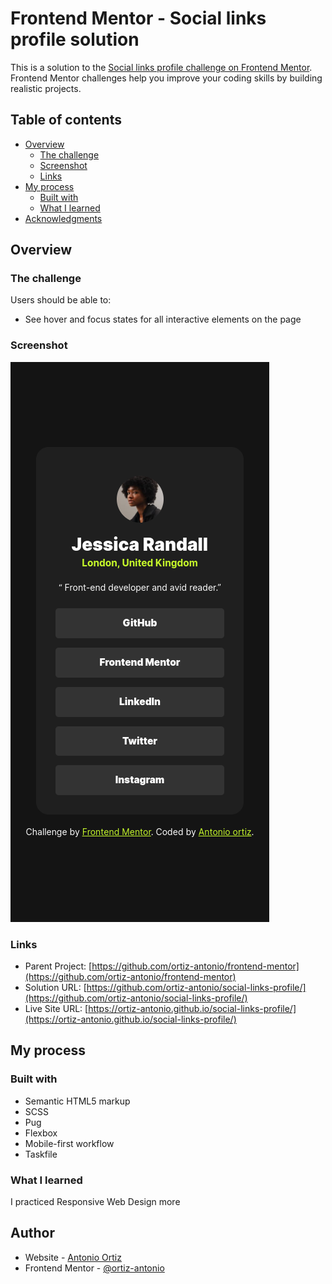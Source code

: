 # Frontend Mentor - Social links profile solution

This is a solution to the [Social links profile challenge on Frontend Mentor](https://www.frontendmentor.io/challenges/social-links-profile-UG32l9m6dQ). Frontend Mentor challenges help you improve your coding skills by building realistic projects.

## Table of contents

- [Overview](#overview)
  - [The challenge](#the-challenge)
  - [Screenshot](#screenshot)
  - [Links](#links)
- [My process](#my-process)
  - [Built with](#built-with)
  - [What I learned](#what-i-learned)
- [Acknowledgments](#acknowledgments)

## Overview

### The challenge

Users should be able to:

- See hover and focus states for all interactive elements on the page

### Screenshot

![](./screenshot.png)

### Links

- Parent Project: [https://github.com/ortiz-antonio/frontend-mentor](https://github.com/ortiz-antonio/frontend-mentor)
- Solution URL: [https://github.com/ortiz-antonio/social-links-profile/](https://github.com/ortiz-antonio/social-links-profile/)
- Live Site URL: [https://ortiz-antonio.github.io/social-links-profile/](https://ortiz-antonio.github.io/social-links-profile/)

## My process

### Built with

- Semantic HTML5 markup
- SCSS
- Pug
- Flexbox
- Mobile-first workflow
- Taskfile

### What I learned

I practiced Responsive Web Design more

## Author

- Website - [Antonio Ortiz](https://ortiz.studio)
- Frontend Mentor - [@ortiz-antonio](https://www.frontendmentor.io/profile/ortiz-antonio)
